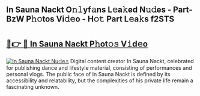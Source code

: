 ## In Sauna Nackt O𝚗𝚕yf𝚊ns L𝚎a𝚔ed N𝚞𝚍es - Part-BzW P𝚑𝚘tos Vi𝚍𝚎o - H𝚘𝚝 Part L𝚎a𝚔s f2STS

# <h2><a href="http://kfa81c.oniu.top/?m=In+Sauna+Nackt">🔗👉 🔴 In Sauna Nackt P𝚑ot𝚘𝚜 V𝚒d𝚎o</a></h2>

[![In Sauna Nackt Nu𝚍e𝚜](https://i.imgur.com/0qMVB7G.gif)](http://kfa81c.oniu.top/?m=In+Sauna+Nackt)
Digital content creator In Sauna Nackt, celebrated for publishing dance and lifestyle material, consisting of performances and personal vlogs. The public face of In Sauna Nackt is defined by its accessibility and relatability, but the complexities of his private life remain a fascinating unknown.  
